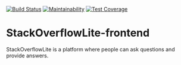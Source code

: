 [![Build Status](https://travis-ci.org/Frediflexta/StackOverflowLite-frontend.svg?branch=develop)](https://travis-ci.org/Frediflexta/StackOverflowLite-frontend)
[![Maintainability](https://api.codeclimate.com/v1/badges/9163ed26888993e3663f/maintainability)](https://codeclimate.com/github/Frediflexta/StackOverflowLite-frontend/maintainability)
[![Test Coverage](https://api.codeclimate.com/v1/badges/9163ed26888993e3663f/test_coverage)](https://codeclimate.com/github/Frediflexta/StackOverflowLite-frontend/test_coverage)
# StackOverflowLite-frontend
StackOverflowLite is a platform where people can ask questions and provide answers.
